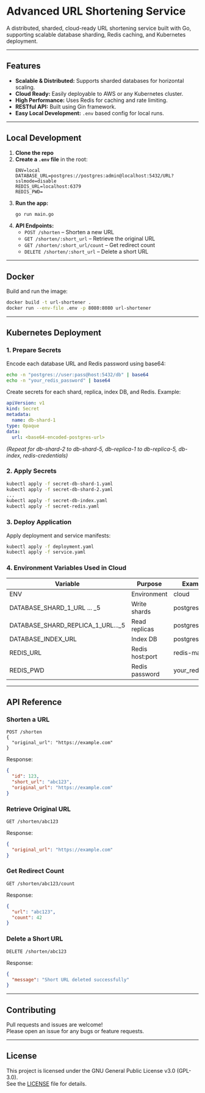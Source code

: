 # Advanced URL Shortening Service

A distributed, sharded, cloud-ready URL shortening service built with Go, supporting scalable database sharding, Redis caching, and Kubernetes deployment.

---

## Features

- **Scalable & Distributed:** Supports sharded databases for horizontal scaling.
- **Cloud Ready:** Easily deployable to AWS or any Kubernetes cluster.
- **High Performance:** Uses Redis for caching and rate limiting.
- **RESTful API:** Built using Gin framework.
- **Easy Local Development:** `.env` based config for local runs.

---

## Local Development

1. **Clone the repo**
2. **Create a `.env` file** in the root:
    ```env
    ENV=local
    DATABASE_URL=postgres://postgres:admin@localhost:5432/URL?sslmode=disable
    REDIS_URL=localhost:6379
    REDIS_PWD=
    ```
3. **Run the app:**
    ```bash
    go run main.go
    ```
4. **API Endpoints:**
    - `POST /shorten` – Shorten a new URL
    - `GET /shorten/:short_url` – Retrieve the original URL
    - `GET /shorten/:short_url/count` – Get redirect count
    - `DELETE /shorten/:short_url` – Delete a short URL

---

## Docker

Build and run the image:

```bash
docker build -t url-shortener .
docker run --env-file .env -p 8080:8080 url-shortener
```

---

## Kubernetes Deployment

### 1. Prepare Secrets

Encode each database URL and Redis password using base64:
```bash
echo -n "postgres://user:pass@host:5432/db" | base64
echo -n "your_redis_password" | base64
```

Create secrets for each shard, replica, index DB, and Redis. Example:

```yaml
apiVersion: v1
kind: Secret
metadata:
  name: db-shard-1
type: Opaque
data:
  url: <base64-encoded-postgres-url>
```
_(Repeat for db-shard-2 to db-shard-5, db-replica-1 to db-replica-5, db-index, redis-credentials)_

### 2. Apply Secrets
```bash
kubectl apply -f secret-db-shard-1.yaml
kubectl apply -f secret-db-shard-2.yaml
...
kubectl apply -f secret-db-index.yaml
kubectl apply -f secret-redis.yaml
```

### 3. Deploy Application

Apply deployment and service manifests:

```bash
kubectl apply -f deployment.yaml
kubectl apply -f service.yaml
```

### 4. Environment Variables Used in Cloud

| Variable                          | Purpose         | Example Value                 |
|------------------------------------|-----------------|-------------------------------|
| ENV                               | Environment     | cloud                         |
| DATABASE_SHARD_1_URL ... _5       | Write shards    | postgres://...                |
| DATABASE_SHARD_REPLICA_1_URL..._5 | Read replicas   | postgres://...                |
| DATABASE_INDEX_URL                | Index DB        | postgres://...                |
| REDIS_URL                         | Redis host:port | redis-master:6379             |
| REDIS_PWD                         | Redis password  | your_redis_password           |

---

## API Reference

### Shorten a URL
```http
POST /shorten
{
  "original_url": "https://example.com"
}
```
Response:
```json
{
  "id": 123,
  "short_url": "abc123",
  "original_url": "https://example.com"
}
```

### Retrieve Original URL
```http
GET /shorten/abc123
```
Response:
```json
{
  "original_url": "https://example.com"
}
```

### Get Redirect Count
```http
GET /shorten/abc123/count
```
Response:
```json
{
  "url": "abc123",
  "count": 42
}
```

### Delete a Short URL
```http
DELETE /shorten/abc123
```
Response:
```json
{
  "message": "Short URL deleted successfully"
}
```

---

## Contributing

Pull requests and issues are welcome!  
Please open an issue for any bugs or feature requests.

---

## License

This project is licensed under the GNU General Public License v3.0 (GPL-3.0).  
See the [LICENSE](LICENSE) file for details.